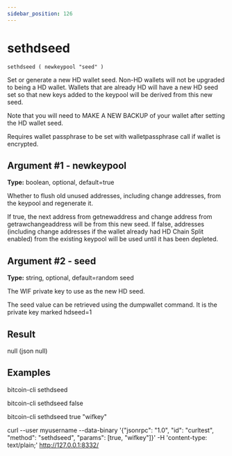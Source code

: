 ```yaml
---
sidebar_position: 126
---
```

# sethdseed

`sethdseed ( newkeypool "seed" )`

Set or generate a new HD wallet seed. Non-HD wallets will not be upgraded to being a HD wallet. Wallets that are already HD will have a new HD seed set so that new keys added to the keypool will be derived from this new seed.

Note that you will need to MAKE A NEW BACKUP of your wallet after setting the HD wallet seed.

Requires wallet passphrase to be set with walletpassphrase call if wallet is encrypted.

## Argument #1 - newkeypool

**Type:** boolean, optional, default=true

Whether to flush old unused addresses, including change addresses, from the keypool and regenerate it.

If true, the next address from getnewaddress and change address from getrawchangeaddress will be from this new seed. If false, addresses (including change addresses if the wallet already had HD Chain Split enabled) from the existing keypool will be used until it has been depleted.

## Argument #2 - seed

**Type:** string, optional, default=random seed

The WIF private key to use as the new HD seed.

The seed value can be retrieved using the dumpwallet command. It is the private key marked hdseed=1

## Result

null    (json null)

## Examples

bitcoin-cli sethdseed

bitcoin-cli sethdseed false

bitcoin-cli sethdseed true "wifkey"

curl --user myusername --data-binary '{"jsonrpc": "1.0", "id": "curltest", "method": "sethdseed", "params": [true, "wifkey"]}' -H 'content-type: text/plain;' http://127.0.0.1:8332/